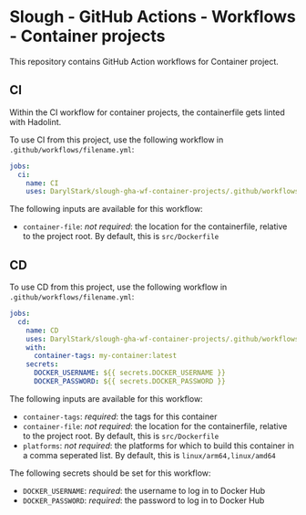 # Slough - GitHub Actions - Workflows - Container projects

This repository contains GitHub Action workflows for Container project.

## CI

Within the CI workflow for container projects, the containerfile gets linted with Hadolint.

To use CI from this project, use the following workflow in `.github/workflows/filename.yml`:

```yaml
jobs:
  ci:
    name: CI
    uses: DarylStark/slough-gha-wf-container-projects/.github/workflows/ci-container.yml@main
```

The following inputs are available for this workflow:

-   `container-file`: *not required*: the location for the containerfile, relative to the project root. By default, this is `src/Dockerfile`

## CD

To use CD from this project, use the following workflow in `.github/workflows/filename.yml`:

```yaml
jobs:
  cd:
    name: CD
    uses: DarylStark/slough-gha-wf-container-projects/.github/workflows/cd-container.yml@main
    with:
      container-tags: my-container:latest
    secrets:
      DOCKER_USERNAME: ${{ secrets.DOCKER_USERNAME }}
      DOCKER_PASSWORD: ${{ secrets.DOCKER_PASSWORD }}
```

The following inputs are available for this workflow:

-   `container-tags`: *required*: the tags for this container
-   `container-file`: *not required*: the location for the containerfile, relative to the project root. By default, this is `src/Dockerfile`
-   `platforms`: *not required*: the platforms for which to build this container in a comma seperated list. By default, this is `linux/arm64,linux/amd64`

The following secrets should be set for this workflow:

-   `DOCKER_USERNAME`: _required_: the username to log in to Docker Hub
-   `DOCKER_PASSWORD`: _required_: the password to log in to Docker Hub